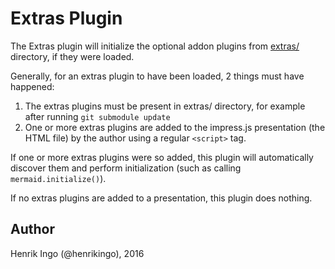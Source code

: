 Extras Plugin
=============

The Extras plugin will initialize the optional addon plugins from 
[extras/](../../../extras/) directory, if they were loaded.

Generally, for an extras plugin to have been loaded, 2 things must have happened:

1. The extras plugins must be present in extras/ directory, for example after 
   running `git submodule update`
2. One or more extras plugins are added to the impress.js presentation (the HTML
   file) by the author using a regular `<script>` tag.

If one or more extras plugins were so added, this plugin will automatically
discover them and perform initialization (such as calling 
`mermaid.initialize()`).

If no extras plugins are added to a presentation, this plugin does nothing.

Author
------

Henrik Ingo (@henrikingo), 2016
